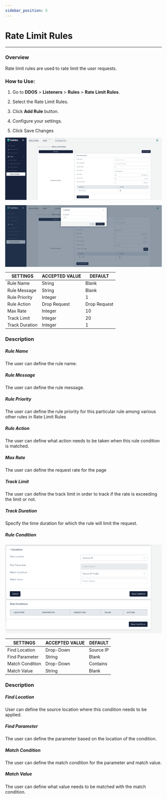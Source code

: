```yaml
---
sidebar_position: 5
---
```


# Rate Limit Rules

---
### Overview
Rate limit rules are used to rate limit the user requests.

### How to Use:

1. Go to **DDOS** > **Listeners** > **Rules** > **Rate Limit Rules**.

2. Select the Rate Limit Rules.

3. Click **Add Rule** button.

4. Configure your settings. 

5. Click Save Changes

![Rate Limit rule](/img/ddos/v7/docs/ratelimit.png)

![Rate limit rule](/img/ddos/v7/docs/ratelimit1.png)

| SETTINGS       | ACCEPTED VALUE | DEFAULT      |
|----------------|----------------|--------------|
| Rule Name      | String         | Blank        |
| Rule Message   | String         | Blank        |
| Rule Priority  | Integer        | 1            |
| Rule Action    | Drop Request   | Drop Request |
| Max Rate       | Integer        | 10           |
| Track Limit    | Integer        | 20           |
| Track Duration | Integer        | 1            |

### Description

##### **Rule Name**

The user can define the rule name.

##### **Rule Message**

The user can define the rule message.

##### **Rule Priority**

The user can define the rule priority for this particular rule among various other rules in Rate Limit Rules

##### **Rule Action**

The user can define what action needs to be taken when this rule condition is matched.

##### **Max Rate**

The user can define the request rate for the page

##### **Track Limit**

The user can define the track limit in order to track if the rate is exceeding the limit or not.

##### **Track Duration**

Specify the time duration for which the rule will limit the request.

##### **Rule Condition**

![Rate Limit rule](/img/ddos/v7/docs/ratelimit2.png)

| SETTINGS        | ACCEPTED VALUE | DEFAULT   |
|-----------------|----------------|-----------|
| Find Location   | Drop-Down      | Source IP |
| Find Parameter  | String         | Blank     |
| Match Condition | Drop-Down      | Contains  |
| Match Value     | String         | Blank     |

### Description

##### **Find Location**

User can define the source location where this condition needs to be applied.

##### **Find Parameter**

The user can define the parameter based on the location of the condition.

##### **Match Condition**

The user can define the match condition for the parameter and match value.

##### **Match Value**

The user can define what value needs to be matched with the match condition.